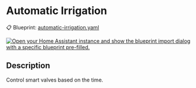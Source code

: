 # Automatic Irrigation

📋 Blueprint: [automatic-irrigation.yaml](automatic-irrigation.yaml)

[![Open your Home Assistant instance and show the blueprint import dialog with a specific blueprint pre-filled.](https://my.home-assistant.io/badges/blueprint_import.svg)](https://my.home-assistant.io/redirect/blueprint_import/?blueprint_url=https%3A%2F%2Fgithub.com%2Fe4t-home%2Fhome-assistant-blueprints%2Fblob%2Fmain%2Fautomation%2Fautomatic-irrigation%2Fautomatic-irrigation.yaml)

## Description

Control smart valves based on the time.
